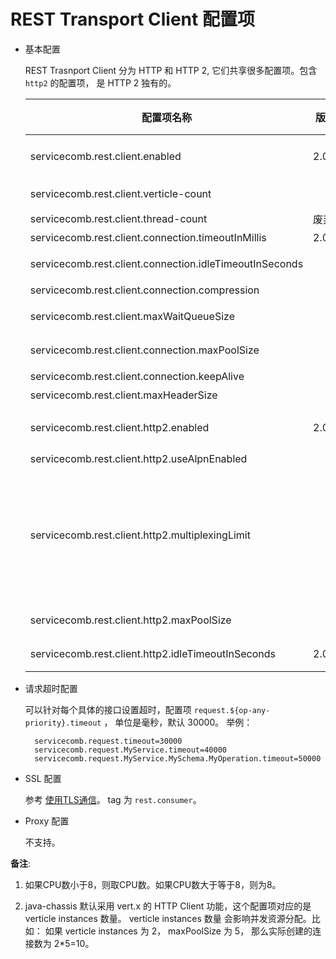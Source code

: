 # REST Transport Client 配置项

* 基本配置

  REST Trasnport Client 分为 HTTP 和 HTTP 2, 它们共享很多配置项。包含 `http2` 的配置项， 是 HTTP 2 独有的。

  |配置项名称|版本|缺省值|功能描述|
  |---|---|---|---|
  |servicecomb.rest.client.enabled|2.0.2|true|是否启用Rest Transport Client, HTTP 1|
  |servicecomb.rest.client.verticle-count||[备注1](#note1)|[备注2](#note2)|
  |servicecomb.rest.client.thread-count|废弃||同verticle-count|
  |servicecomb.rest.client.connection.timeoutInMillis|2.0.2|1000|连接超时时间|
  |servicecomb.rest.client.connection.idleTimeoutInSeconds||60|HTTP 连接闲置超时时间|
  |servicecomb.rest.client.connection.compression||false|是否启用压缩|
  |servicecomb.rest.client.maxWaitQueueSize||-1|HTTP HTTP2 等待队列大小|
  |servicecomb.rest.client.connection.maxPoolSize||5|HTTP 客户端连接池大小|
  |servicecomb.rest.client.connection.keepAlive||true|HTTP 连接是否保活|
  |servicecomb.rest.client.maxHeaderSize||8192|HTTP 最大头部限制|
  |servicecomb.rest.client.http2.enabled|2.0.2|true|是否启用Rest Transport Client，HTTP 2|
  |servicecomb.rest.client.http2.useAlpnEnabled||true||
  |servicecomb.rest.client.http2.multiplexingLimit||-1|一条连接中，同时支持的最大的stream并发量，-1表示不限制。最终以服务端的concurrentStreams和客户端的multiplexingLimit较小值为准。|
  |servicecomb.rest.client.http2.maxPoolSize||1|HTTP2 客户端连接池大小|
  |servicecomb.rest.client.http2.idleTimeoutInSeconds|2.0.1|0|HTTP2 连接闲置超时时间|

* 请求超时配置

  可以针对每个具体的接口设置超时，配置项 `request.${op-any-priority}.timeout` ， 单位是毫秒，默认 30000。 举例：

        servicecomb.request.timeout=30000
        servicecomb.request.MyService.timeout=40000
        servicecomb.request.MyService.MySchema.MyOperation.timeout=50000


* SSL 配置

  参考 [使用TLS通信](../security/tls.md)。 tag 为 `rest.consumer`。

* Proxy 配置

  不支持。

**备注**:

1.  <a name="note1"></a> 如果CPU数小于8，则取CPU数。如果CPU数大于等于8，则为8。

2.  <a name="note2"></a> java-chassis 默认采用 vert.x 的 HTTP Client 功能，这个配置项对应的是 verticle instances 数量。 verticle instances 数量
   会影响并发资源分配。比如： 如果 verticle instances 为 2， maxPoolSize 为 5， 那么实际创建的连接数为 2*5=10。

